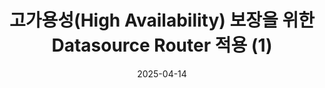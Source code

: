 ---
title: "고가용성(High Availability) 보장을 위한 Datasource Router 적용 (1)"
date: "2025-04-14"
thumbnail: "/assets/img/thumbnail/datasource.png"
---